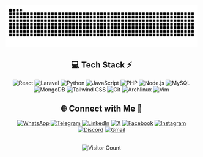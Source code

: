<!--
<div align="center">
  <img src="https://github-readme-stats.vercel.app/api?username=smail-yazidi&theme=aura&hide_border=true&include_all_commits=true&count_private=true" width="55%" /> </br>
  <img src="https://github-readme-streak-stats.herokuapp.com/?user=smail-yazidi&theme=aura&hide_border=true" width="50%" />
  <img src="https://github-readme-stats.vercel.app/api/top-langs/?username=smail-yazidi&theme=aura&hide_border=true&include_all_commits=true&count_private=true&layout=compact" width="36%" /> </br>
</div>


 -->



 

<div align="center">
    
  ![snake gif](https://github.com/smail-yazidi/smail-yazidi/blob/output/github-snake-dark.svg)
</div>
<!-- Tech Stack -->
<div align="center">
  
## 💻 Tech Stack ⚡
![React](https://img.shields.io/badge/react-%2320232a.svg?style=for-the-badge&logo=react&logoColor=%2361DAFB) ![Laravel](https://img.shields.io/badge/Laravel-%23FF2D20.svg?style=for-the-badge&logo=laravel&logoColor=white) ![Python](https://img.shields.io/badge/python-3670A0?style=for-the-badge&logo=python&logoColor=ffdd54) ![JavaScript](https://img.shields.io/badge/javascript-%23323330.svg?style=for-the-badge&logo=javascript&logoColor=%23F7DF1E) ![PHP](https://img.shields.io/badge/PHP-777BB4?style=for-the-badge&logo=php&logoColor=white) ![Node.js](https://img.shields.io/badge/node.js-6DA55F?style=for-the-badge&logo=node.js&logoColor=white) ![MySQL](https://img.shields.io/badge/mysql-4479A1.svg?style=for-the-badge&logo=mysql&logoColor=white) ![MongoDB](https://img.shields.io/badge/MongoDB-%234ea94b.svg?style=for-the-badge&logo=mongodb&logoColor=white) ![Tailwind CSS](https://img.shields.io/badge/Tailwind_CSS-%2338B2AC.svg?style=for-the-badge&logo=tailwind-css&logoColor=white) ![Git](https://img.shields.io/badge/git-%23F05033.svg?style=for-the-badge&logo=git&logoColor=white) ![Archlinux](https://img.shields.io/badge/Archlinux-%23007AC9.svg?style=for-the-badge&logo=arch-linux&logoColor=white) ![Vim](https://img.shields.io/badge/Vim-%231B2B34.svg?style=for-the-badge&logo=vim&logoColor=white)

</div>

<!-- Social connections -->
<div align="center">

## 🌐 Connect with Me 🍬
[![WhatsApp](https://img.shields.io/badge/WhatsApp-25D366?style=for-the-badge&logo=whatsapp&logoColor=white)](https://wa.me/0719270155) [![Telegram](https://img.shields.io/badge/Telegram-0088cc?style=for-the-badge&logo=telegram&logoColor=white)](https://t.me/0719270155) [![LinkedIn](https://img.shields.io/badge/LinkedIn-%230077B5.svg?style=for-the-badge&logo=linkedin&logoColor=white)](https://linkedin.com/in/smail-yazidi) [![X](https://img.shields.io/badge/X-black.svg?style=for-the-badge&logo=X&logoColor=white)](https://x.com/smail_yazidi) [![Facebook](https://img.shields.io/badge/Facebook-%231877F2.svg?style=for-the-badge&logo=Facebook&logoColor=white)](https://facebook.com/smail-yazidi) [![Instagram](https://img.shields.io/badge/Instagram-%23E4405F.svg?style=for-the-badge&logo=Instagram&logoColor=white)](https://instagram.com/smail-yazidi) [![Discord](https://img.shields.io/badge/Discord-%237289DA.svg?style=for-the-badge&logo=discord&logoColor=white)](https://discord.com/users/smail-yazidi) [![Gmail](https://img.shields.io/badge/Gmail-D14836?style=for-the-badge&logo=gmail&logoColor=white)](mailto:smail.yazidi.contact@gmail.com)

</div>

<div align="center">

## 
  ![Visitor Count](https://komarev.com/ghpvc/?username=Smail-Yazidi&color=D946EF&style=for-the-badge)

</div>

